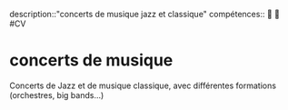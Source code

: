 description::"concerts de musique jazz et classique"
compétences:: 🤝 🎵
#CV
# concerts de musique
Concerts de Jazz et de musique classique, avec différentes formations (orchestres, big bands...)

